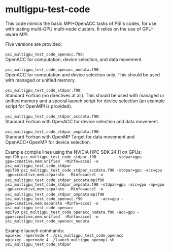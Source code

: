 # multigpu-test-code
  
This code mimics the basic MPI+OpenACC tasks of PSI's codes, for use with testing multi-GPU multi-node clusters.  It relies on the use of GPU-aware MPI.
  
Five versions are provided:  
  
`psi_multigpu_test_code_openacc.f90`:  
OpenACC for computation, device selection, and data movement.  
  
`psi_multigpu_test_code_openacc_nodata.f90`:  
OpenACC for computation and device selection only.  This should be used with managed or unified memory.  
  
`psi_multigpu_test_code_stdpar.f90`:  
Standard Fortran (no directives at all).  This should be used with managed or unified memory and a special launch script for device selection (an example script for OpenMPI is provided).  
  
`psi_multigpu_test_code_stdpar_accdata.f90`:  
Standard Fortran with OpenACC for device selection and data movement.  
  
`psi_multigpu_test_code_stdpar_ompdata.f90`:  
Standard Fortran with OpenMP Target for data movement and OpenACC+OpenMP for device selection.  
  
  
Example compile lines using the NVIDIA HPC SDK 24.11 on GPUs:  
`mpif90 psi_multigpu_test_code_stdpar.f90         -stdpar=gpu -gpu=ccnative,mem:unified  -Minfo=accel -o psi_multigpu_test_code_stdpar`  
`mpif90 psi_multigpu_test_code_stdpar_accdata.f90 -stdpar=gpu -acc=gpu -gpu=ccnative,mem:separate  -Minfo=accel -o psi_multigpu_test_code_stdpar_accdata`
`mpif90 psi_multigpu_test_code_stdpar_ompdata.f90 -stdpar=gpu -acc=gpu -mp=gpu -gpu=ccnative,mem:separate  -Minfo=accel -o psi_multigpu_test_code_stdpar_ompdata`
`mpif90 psi_multigpu_test_code_openacc.f90        -acc=gpu -gpu=ccnative,mem:separate -Minfo=accel -o psi_multigpu_test_code_openacc`  
`mpif90 psi_multigpu_test_code_openacc_nodata.f90 -acc=gpu -gpu=ccnative,mem:unified  -Minfo=accel -o psi_multigpu_test_code_openacc_nodata`  
  
  
Example launch commands:  
`mpiexec -npernode 4 ./psi_multigpu_test_code_openacc`  
`mpiexec -npernode 4 ./launch_multigpu_openmpi.sh psi_multigpu_test_code_stdpar`  
  



